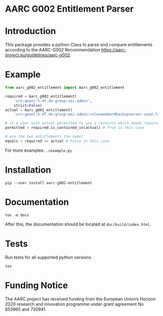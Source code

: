 # AARC G002 Entitlement Parser

# Introduction
This package provides a python Class to parse and compare entitlements according
to the AARC-G002 Recommendation https://aarc-project.eu/guidelines/aarc-g002.


# Example

```python
from aarc_g002_entitlement import Aarc_g002_entitlement

required = Aarc_g002_entitlement(
    'urn:geant:h-df.de:group:aai-admin',
    strict=False)
actual = Aarc_g002_entitlement(
    'urn:geant:h-df.de:group:aai-admin:role=member#backupserver.used.for.developmt.de')

# is a user with actual permitted to use a resource which needs required?
permitted = required.is_contained_in(actual) # True in this case

# are the two entitlements the same?
equals = required == actual # False in this case
```

For more examples: `./example.py`

# Installation
```
pip --user install aarc-g002-entitlement
```

# Documentation
```
tox -e docs
```
After this, the documentation should be located at `doc/build/index.html`.

# Tests
Run tests for all supported python versions
```
tox
```

# Funding Notice
The AARC project has received funding from the European Union’s Horizon
2020 research and innovation programme under grant agreement No 653965 and
730941.
